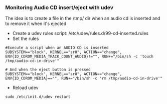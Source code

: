 ### Monitoring Audio CD insert/eject with udev
The idea is to create a file in the /tmp/ dir when an audio cd is inserted and to remove it when it's ejected
- Create a udev rules script: /etc/udev/rules.d/99-cd-inserted.rules
- Set the rules
```
#Execute a script when an AUDIO CD is inserted
SUBSYSTEM=="block", KERNEL=="sr0", ACTION=="change", ENV{ID_CDROM_MEDIA_TRACK_COUNT_AUDIO}!="", RUN+="/bin/sh -c 'touch /tmp/audio-cd-in-drive'"

# And when the eject button is pressed
SUBSYSTEM=="block", KERNEL=="sr0", ACTION=="change", ENV{ID_CDROM_MEDIA}=="", RUN+="/bin/sh -c 'rm /tmp/audio-cd-in-drive'"
```
- Reload udev
```
sudo /etc/init.d/udev restart
```
